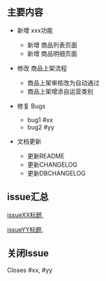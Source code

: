 ## 主要内容

* 新增 xxx功能
  - 新增 商品列表页面
  - 新增 商品明细页面

* 修改 商品上架流程
  - 商品上架审核改为自动通过
  - 商品上架增添自运营类别

* 修复 Bugs
  - bug1 #xx
  - bug2 #yy

* 文档更新
  - 更新README
  - 更新CHANGELOG
  - 更新DBCHANGELOG


## issue汇总

[issueXX标题](#xx),

[issueYY标题](#yy),

## 关闭Issue
Closes #xx, #yy
